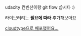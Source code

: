 udacity 컨벤션이랑 git flow 씁시다 :)

라이브러리는 **필요에 따라** 추가해보아요

[cloudtype으로 배포했어요...](https://port-next-groom-client-m6wa1yk1c90c5c1c.sel4.cloudtype.app/)
